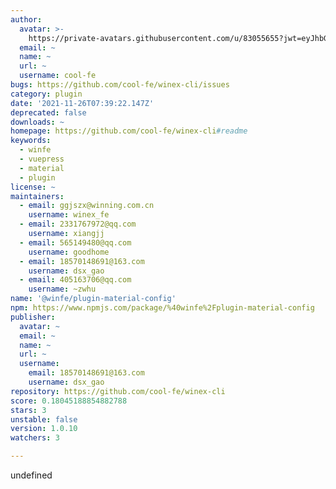 ```yaml
---
author:
  avatar: >-
    https://private-avatars.githubusercontent.com/u/83055655?jwt=eyJhbGciOiJIUzI1NiIsInR5cCI6IkpXVCJ9.eyJpc3MiOiJnaXRodWIuY29tIiwiYXVkIjoicmF3LmdpdGh1YnVzZXJjb250ZW50LmNvbSIsImtleSI6ImtleTEiLCJleHAiOjE3MzQ2NzM5MjAsIm5iZiI6MTczNDY3MjcyMCwicGF0aCI6Ii91LzgzMDU1NjU1In0.MlAZ5KYPl_iFRHCgX2bA_-NhL8tScGZoKQyOhmvNYA8&v=4
  email: ~
  name: ~
  url: ~
  username: cool-fe
bugs: https://github.com/cool-fe/winex-cli/issues
category: plugin
date: '2021-11-26T07:39:22.147Z'
deprecated: false
downloads: ~
homepage: https://github.com/cool-fe/winex-cli#readme
keywords:
  - winfe
  - vuepress
  - material
  - plugin
license: ~
maintainers:
  - email: ggjszx@winning.com.cn
    username: winex_fe
  - email: 2331767972@qq.com
    username: xiangjj
  - email: 565149480@qq.com
    username: goodhome
  - email: 18570148691@163.com
    username: dsx_gao
  - email: 405163706@qq.com
    username: ~zwhu
name: '@winfe/plugin-material-config'
npm: https://www.npmjs.com/package/%40winfe%2Fplugin-material-config
publisher:
  avatar: ~
  email: ~
  name: ~
  url: ~
  username:
    email: 18570148691@163.com
    username: dsx_gao
repository: https://github.com/cool-fe/winex-cli
score: 0.18045188854882788
stars: 3
unstable: false
version: 1.0.10
watchers: 3

---
```


undefined